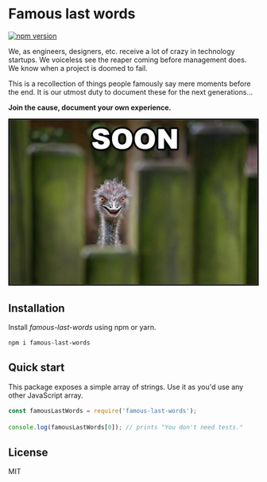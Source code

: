 # Famous last words

[![npm version](https://badge.fury.io/js/famous-last-words.svg)](https://www.npmjs.com/package/famous-last-words)

We, as engineers, designers, etc. receive a lot of crazy in technology startups. We voiceless see the reaper coming before management does. We know when a project is doomed to fail.

This is a recollection of things people famously say mere moments before the end. It is our utmost duty to document these for the next generations...

**Join the cause, document your own experience.**

![Soon](images/soon.jpg)

## Installation

Install _famous-last-words_ using npm or yarn.

```bash
npm i famous-last-words
```

## Quick start

This package exposes a simple array of strings. Use it as you'd use any other JavaScript array.

```javascript
const famousLastWords = require('famous-last-words');

console.log(famousLastWords[0]); // prints "You don't need tests."
```

## License

MIT
